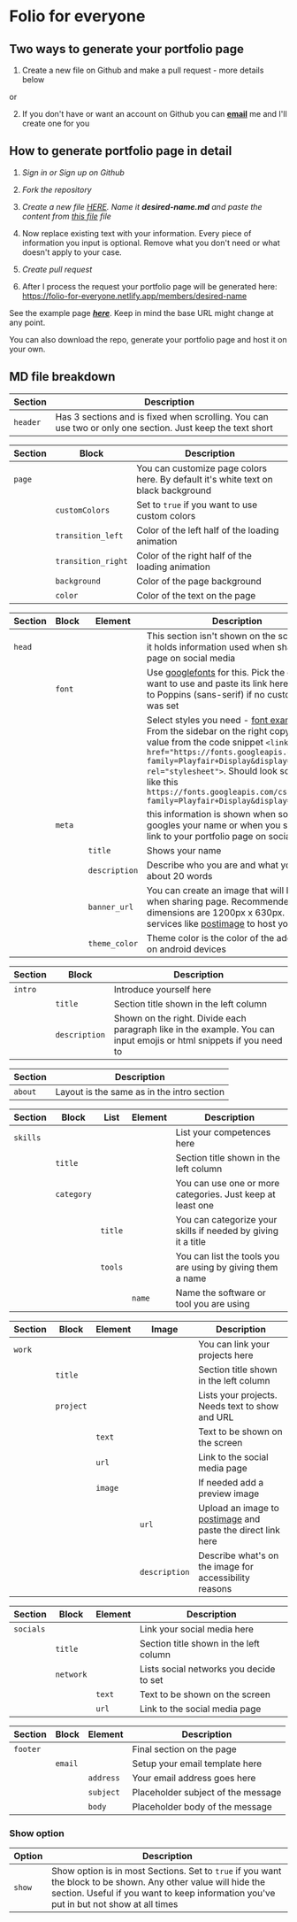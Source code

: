 # Folio for everyone

## Two ways to generate your portfolio page

1. Create a new file on Github and make a pull request - more details below

or 

2. If you don't have or want an account on Github you can **[email](mailto:marko.ronik@gmail.com)** me and I'll create one for you

## How to generate portfolio page in detail

1. *Sign in or Sign up on Github*

2. *Fork the repository*

3. *Create a new file [HERE](https://github.com/ronca85/folio-for-everyone/new/master/src/members). Name it **_desired-name.md_** and paste the content from [this file](https://raw.githubusercontent.com/ronca85/folio-for-everyone/master/src/members/example.md) file*

4. Now replace existing text with your information. Every piece of information you input is optional. Remove what you don't need or what doesn't apply to your case.

5. *Create pull request*

6. After I process the request your portfolio page will be generated here: https://folio-for-everyone.netlify.app/members/desired-name

See the example page **_[here](https://folio-for-everyone.netlify.app/members/example)_**. Keep in mind the base URL might change at any point.

You can also download the repo, generate your portfolio page and host it on your own.

## MD file breakdown

| Section  | Description                                                                                               |
| -------- | --------------------------------------------------------------------------------------------------------- |
| `header` | Has 3 sections and is fixed when scrolling. You can use two or only one section. Just keep the text short |

| Section    | Block              | Description                                                                        |
| ---------- | ------------------ | ---------------------------------------------------------------------------------- |
| `page`     |                    | You can customize page colors here. By default it's white text on black background |
|            | `customColors`     | Set to `true` if you want to use custom colors                                     |
|            | `transition_left`  | Color of the left half of the loading animation                                    |
|            | `transition_right` | Color of the right half of the loading animation                                   |
|            | `background`       | Color of the page background                                                       |
|            | `color`            | Color of the text on the page                                                      |

| Section    | Block  | Element       | Description                                                                    |
| ---------- | ------ | ------------- | ------------------------------------------------------------------------------ |
| `head`     |        |               | This section isn't shown on the screen but it holds information used when sharing the page on social media |
|            | `font` |               | Use [googlefonts](https://fonts.google.com/) for this. Pick the one you want to use and paste its link here. Defaults to Poppins (sans-serif) if no custom font was set |
|            |        |               | Select styles you need - [font example](https://fonts.google.com/specimen/Playfair+Display?sidebar.open=true&selection.family=Playfair+Display). From the sidebar on the right copy the href value from the code snippet ```<link href="https://fonts.googleapis.com/css2?family=Playfair+Display&display=swap" rel="stylesheet">```. Should look something like this ```https://fonts.googleapis.com/css2?family=Playfair+Display&display=swap``` |
|            | `meta` |               | this information is shown when someone googles your name or when you share the link to your portfolio page on social media |
|            |        | `title`       | Shows your name                                        |
|            |        | `description` | Describe who you are and what you do in about 20 words |
|            |        | `banner_url`  | You can create an image that will be shown when sharing page. Recommended dimensions are 1200px x 630px. Use services like [postimage](https://postimages.org/) to host your image |
|            |        | `theme_color` | Theme color is the color of the address bar on android devices |

| Section    | Block         | Description                                                   |
| ---------- | ------------- | ------------------------------------------------------------- |
| `intro`    |               | Introduce yourself here                                       |
|            | `title`       | Section title shown in the left column                        |
|            | `description` | Shown on the right. Divide each paragraph like in the example. You can input emojis or html snippets if you need to |

| Section    | Description                                                   |
| ---------- | ------------------------------------------------------------- |
| `about`    | Layout is the same as in the intro section                    |

| Section    | Block      | List    | Element | Description                                                   |
| ---------- | ---------- | ------- | ------- | ------------------------------------------------------------- |
| `skills`   |            |         |         | List your competences here                                    |
|            | `title`    |         |         | Section title shown in the left column                        |
|            | `category` |         |         | You can use one or more categories. Just keep at least one    |
|            |            | `title` |         | You can categorize your skills if needed by giving it a title |
|            |            | `tools` |         | You can list the tools you are using by giving them a name    |
|            |            |         | `name`  | Name the software or tool you are using                       |

| Section    | Block     | Element  | Image         | Description                                             |
| ---------- | --------- | -------- | ------------- | ------------------------------------------------------- |
| `work`     |           |          |               | You can link your projects here                         |
|            | `title`   |          |               | Section title shown in the left column                  |
|            | `project` |          |               | Lists your projects. Needs text to show and URL         |
|            |           | `text`   |               | Text to be shown on the screen                          |
|            |           | `url`    |               | Link to the social media page                           |
|            |           | `image`  |               | If needed add a preview image                           |
|            |           |          | `url`         | Upload an image to [postimage](https://postimages.org/) and paste the direct link here |
|            |           |          | `description` | Describe what's on the image for accessibility reasons |

| Section    | Block     | Element  | Description                                                   |
| ---------- | --------- | -------- | ------------------------------------------------------------- |
| `socials`  |           |          | Link your social media here                                   |
|            | `title`   |          | Section title shown in the left column                        |
|            | `network` |          | Lists social networks you decide to set                       |
|            |           | `text`   | Text to be shown on the screen                                |
|            |           | `url`    | Link to the social media page                                 |

| Section    | Block     | Element    | Description                        |
| ---------- | --------- | ---------- | ---------------------------------- |
| `footer`   |           |            | Final section on the page          |
|            | `email`   |            | Setup your email template here     |
|            |           | `address`  | Your email address goes here       |
|            |           | `subject`  | Placeholder subject of the message |
|            |           | `body`     | Placeholder body of the message    |

### Show option

| Option | Description                                               |
| ------ | --------------------------------------------------------- |
| `show` | Show option is in most Sections. Set to `true` if you want the block to be shown. Any other value will hide the section. Useful if you want to keep information you've put in but not show at all times |
